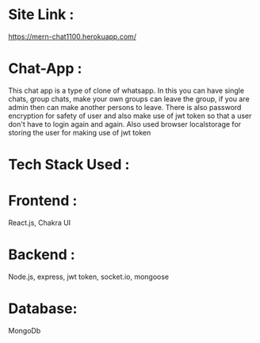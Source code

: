 # Site Link : 
https://mern-chat1100.herokuapp.com/


# Chat-App : 
This chat app is a type of clone of whatsapp. In this you can have single chats, group chats, make your own groups can leave the group, if you are admin then can make another persons to leave.
There is also password encryption for safety of user and also make use of jwt token so that a user don't have to login again and again. Also used browser localstorage for storing the user for making use of jwt token

# Tech Stack Used :

# Frontend : 
React.js, Chakra UI

# Backend : 
Node.js, express, jwt token, socket.io, mongoose

# Database:
MongoDb
